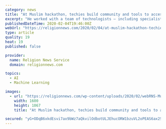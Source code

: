 ```yaml
---
category: news
title: "At Muslim hackathon, techies build community and tools to access Islamic learning"
excerpt: "He worked with a team of technologists — including specialists in app development, user experience design, machine learning and more — who brought his idea to life in the space of two days. “The most common question I get asked all the time is, ‘What is the best Quran translation out there?’” he said. “Unfortunately there’s no ..."
publishedDateTime: 2020-02-04T19:46:00Z
webUrl: "https://religionnews.com/2020/02/04/at-muslim-hackathon-techies-build-community-and-tools-to-access-islamic-learning/"
type: article
quality: 19
heat: 19
published: false

provider:
  name: Religion News Service
  domain: religionnews.com

topics:
  - AI
  - Machine Learning

images:
  - url: "https://religionnews.com/wp-content/uploads/2020/02/webRNS-Muslim-Hackathon5-020420.jpg"
    width: 1600
    height: 1067
    title: "At Muslim hackathon, techies build community and tools to access Islamic learning"

secured: "yG+ODqB6xkdEsvi7ax9bWz7aQkvilOdbotULJEhucORW1bzuVL2oPEAS6ax2SlPzr9UKzzzv6Jj4E4+KDf+USRWmRSnjoCPiTJ4KwLR+/R8cYkd8PGC6NstOhKrihd9T2eOclKzty/gFbkvRrhPgHPGXbVzzlNFJVbq0MP4tdxpu5Fci/jdi0+JhkF64OEGldhKgPH2iv8KrhrJcq3f2PKSKmcjvmEBRFZ4SZJzq7aBRf0pOpEKNAK1JG0fa0ObeJIk+JgNiyaePtK/T4dAY8cMdYDLHXJBRNSJdVL1arH0eknoaiGzC3l3x1x0KAsl3;Lag0RJ/CZLl72xhL0XLW+A=="
---
```


